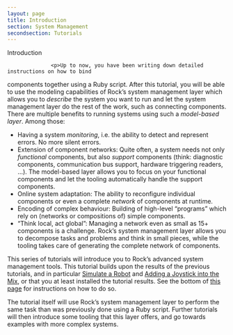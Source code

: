 ```yaml
---
layout: page
title: Introduction
section: System Management
secondsection: Tutorials
---
```


<div class="content2">
<div class="content2-pagetitle">Introduction</div>
<div class="content2-container line-box">
<div class="content2-container-1col">


                  <p>Up to now, you have been writing down detailed instructions on how to bind
components together using a Ruby script.
After this tutorial, you will be able to use the modeling capabilities of Rock&rsquo;s system management layer
which allows you to <em>describe</em> the system you want to run and let the system management layer do the rest of the work,
such as connecting components.
There are multiple benefits to running systems using such a <em>model-based layer</em>. Among those:</p>

<ul>
  <li>Having a system <em>monitoring</em>, i.e. the ability to detect and represent
errors. No more silent errors.</li>
  <li>Extension of component networks: Quite often, a system needs not only <em>functional</em>
components, but also <em>support</em> components (think: diagnostic components,
communication bus support, hardware triggering readers, &hellip;). The model-based
layer allows you to focus on your functional components and let the tooling automatically
handle the support components.</li>
  <li>Online system adaptation: The ability to reconfigure individual components or even
a complete <em>network</em> of components at runtime.</li>
  <li>Encoding of complex behaviour: Building of high-level &ldquo;programs&rdquo; which rely on (networks or compositions of)
simple components.</li>
  <li>&ldquo;Think local, act global&rdquo;: Managing a network even as small as 15+ components
is a challenge. Rock&rsquo;s system management layer allows you to decompose tasks and problems and
think in small pieces, while the tooling takes care of generating the complete network of components.</li>
</ul>

<p>This series of tutorials will introduce you to Rock&rsquo;s advanced system management
tools. This tutorial builds upon the results of the previous tutorials, and in
particular <a href="../tutorials/500_simulate_a_robot.html">Simulate a Robot</a> and
<a href="../tutorials/510_joystick.html">Adding a Joystick into the Mix</a>, or that you at least installed
the tutorial results. See the bottom of <a href="../tutorials/index.html">this page</a> for
instructions on how to do so.</p>

<p>The tutorial itself will use Rock&rsquo;s system management layer to perform the
same task than was previously done using a Ruby script. Further tutorials will
then introduce some tooling that this layer offers, and go towards examples with more
complex systems.</p>



</div>
</div>
</div>
